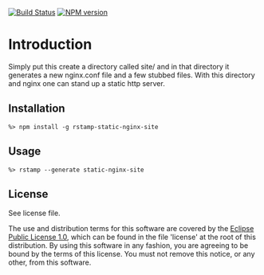 [![Build Status](https://travis-ci.org/lcaballero/rstamp-static-nginx-site.svg?branch=master)](https://travis-ci.org/) [![NPM version](https://badge.fury.io/js/rstamp-static-nginx-site.svg)](http://badge.fury.io/js/rstamp-static-nginx-site)

# Introduction

Simply put this create a directory called site/ and in that directory it
generates a new nginx.conf file and a few stubbed files.  With this
directory and nginx one can stand up a static http server.

## Installation

```
%> npm install -g rstamp-static-nginx-site
```

## Usage

```
%> rstamp --generate static-nginx-site
```

## License

See license file.

The use and distribution terms for this software are covered by the
[Eclipse Public License 1.0][EPL-1], which can be found in the file 'license' at the
root of this distribution. By using this software in any fashion, you are
agreeing to be bound by the terms of this license. You must not remove this
notice, or any other, from this software.


[EPL-1]: http://opensource.org/licenses/eclipse-1.0.txt

